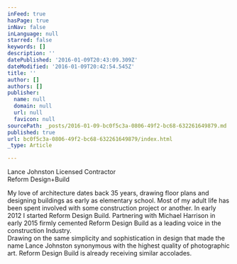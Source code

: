```yaml
---
inFeed: true
hasPage: true
inNav: false
inLanguage: null
starred: false
keywords: []
description: ''
datePublished: '2016-01-09T20:43:09.309Z'
dateModified: '2016-01-09T20:42:54.545Z'
title: ''
author: []
authors: []
publisher:
  name: null
  domain: null
  url: null
  favicon: null
sourcePath: _posts/2016-01-09-bc0f5c3a-0806-49f2-bc68-632261649879.md
published: true
url: bc0f5c3a-0806-49f2-bc68-632261649879/index.html
_type: Article

---
```

Lance Johnston Licensed Contractor  
Reform Design+Build

My love of architecture dates back 35 years, drawing floor plans and designing buildings as early as elementary school.  Most of my adult life has been spent involved with some construction project or another.  In early 2012 I started Reform Design Build.  Partnering with Michael Harrison in early 2015 firmly cemented Reform Design Build as a leading voice in the construction Industry.  
Drawing on the same simplicity and sophistication in design that made the name Lance Johnston synonymous with the highest quality of photographic art. Reform Design Build is already receiving similar accolades.